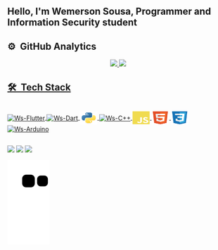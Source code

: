 ## Hello, I'm Wemerson Sousa, Programmer and Information Security student

<h2>⚙️ &nbsp;GitHub Analytics</h2> 
<div align="center">
  <a href="https://github.com/Wemers0n">
  <img height="180em" src="https://github-readme-stats.vercel.app/api?username=Wemers0n&show_icons=true&theme=dark&include_all_commits=true&count_private=true"/>
  <img height="180em" src="https://github-readme-stats.vercel.app/api/top-langs/?username=Wemers0n&layout=compact&langs_count=8&theme=dark"/>
</div>

<h2> 🛠 &nbsp;Tech Stack</h2> 
<div style="display: inline_block"><br>
  <img align="center" alt="Ws-Flutter" height="30" width="40" src="https://cdn.jsdelivr.net/gh/devicons/devicon/icons/flutter/flutter-original.svg">
  <img align="center" alt="Ws-Dart" height="30" width="40" src="https://cdn.jsdelivr.net/gh/devicons/devicon/icons/dart/dart-original.svg"> 
  <img align="center" alt="Ws-Python" height="30" width="40" src="https://raw.githubusercontent.com/devicons/devicon/master/icons/python/python-original.svg">

  
  <img align="center" alt="Ws-C++" height="30" width="40" src="https://cdn.jsdelivr.net/gh/devicons/devicon/icons/cplusplus/cplusplus-original.svg">
  <img align="center" alt="Ws-Js" height="30" width="40" src="https://raw.githubusercontent.com/devicons/devicon/master/icons/javascript/javascript-plain.svg">
  <img align="center" alt="Ws-HTML" height="30" width="40" src="https://raw.githubusercontent.com/devicons/devicon/master/icons/html5/html5-original.svg">
  <img align="center" alt="Ws-CSS" height="30" width="40" src="https://raw.githubusercontent.com/devicons/devicon/master/icons/css3/css3-original.svg">
  <img align="center" alt="Ws-Arduino" height="30" width="40" src="https://cdn.jsdelivr.net/gh/devicons/devicon/icons/arduino/arduino-original.svg">
</div>

  ##
 
<div> 
  <a href="https://instagram.com/_.wemers0n._" target="_blank"><img src="https://img.shields.io/badge/-Instagram-%23E4405F?style=for-the-badge&logo=instagram&logoColor=white" target="_blank"></a>
 <a href="https://discord.gg/wagxzStdcR" target="_blank"><img src="https://img.shields.io/badge/Discord-7289DA?style=for-the-badge&logo=discord&logoColor=white" target="_blank"></a> 
  <a href = "mailto:lince8k@gmail.com"><img src="https://img.shields.io/badge/-Gmail-%23333?style=for-the-badge&logo=gmail&logoColor=white" target="_blank"></a> 
  </div>
  
 <div>
  
  ![Snake animation](https://github.com/Wemers0n/Wemers0n/blob/output/github-contribution-grid-snake.svg)

</div>
